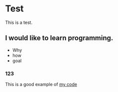 # Test
This is a test.

## I would like to learn programming.
* Why
* how
* goal

### 123
This is a good example of [my code](https://gist.github.com/Xueting-Z/97470ff0f3687f161eb3797d15c1b1ee)
